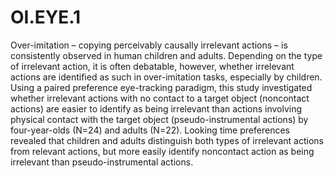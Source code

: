 # OI.EYE.1
Over-imitation – copying perceivably causally irrelevant actions – is consistently observed in human children and adults. Depending on the type of irrelevant action, it is often debatable, however, whether irrelevant actions are identified as such in over-imitation tasks, especially by children. Using a paired preference eye-tracking paradigm, this study investigated whether irrelevant actions with no contact to a target object (noncontact actions) are easier to identify as being irrelevant than actions involving physical contact with the target object (pseudo-instrumental actions) by four-year-olds (N=24) and adults (N=22). Looking time preferences revealed that children and adults distinguish both types of irrelevant actions from relevant actions, but more easily identify noncontact action as being irrelevant than pseudo-instrumental actions. 
